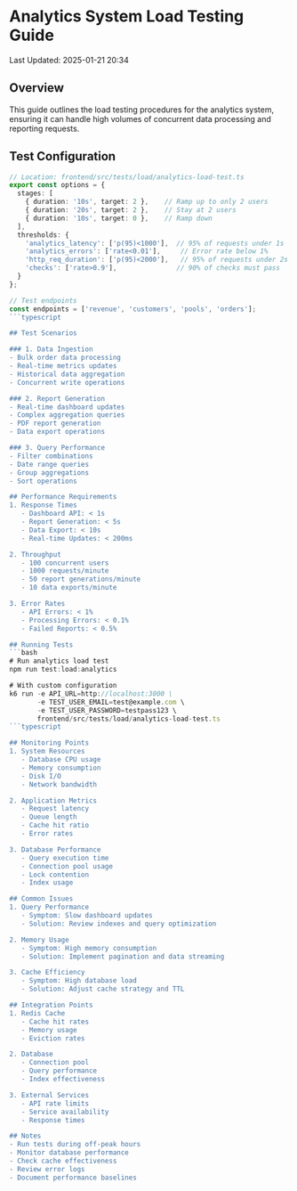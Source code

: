 # Analytics System Load Testing Guide

Last Updated: 2025-01-21 20:34

## Overview
This guide outlines the load testing procedures for the analytics system, ensuring it can handle high volumes of concurrent data processing and reporting requests.

## Test Configuration
```typescript
// Location: frontend/src/tests/load/analytics-load-test.ts
export const options = {
  stages: [
    { duration: '10s', target: 2 },    // Ramp up to only 2 users
    { duration: '20s', target: 2 },    // Stay at 2 users
    { duration: '10s', target: 0 },    // Ramp down
  ],
  thresholds: {
    'analytics_latency': ['p(95)<1000'],  // 95% of requests under 1s
    'analytics_errors': ['rate<0.01'],     // Error rate below 1%
    'http_req_duration': ['p(95)<2000'],   // 95% of requests under 2s
    'checks': ['rate>0.9'],               // 90% of checks must pass
  }
};

// Test endpoints
const endpoints = ['revenue', 'customers', 'pools', 'orders'];
```typescript

## Test Scenarios

### 1. Data Ingestion
- Bulk order data processing
- Real-time metrics updates
- Historical data aggregation
- Concurrent write operations

### 2. Report Generation
- Real-time dashboard updates
- Complex aggregation queries
- PDF report generation
- Data export operations

### 3. Query Performance
- Filter combinations
- Date range queries
- Group aggregations
- Sort operations

## Performance Requirements
1. Response Times
   - Dashboard API: < 1s
   - Report Generation: < 5s
   - Data Export: < 10s
   - Real-time Updates: < 200ms

2. Throughput
   - 100 concurrent users
   - 1000 requests/minute
   - 50 report generations/minute
   - 10 data exports/minute

3. Error Rates
   - API Errors: < 1%
   - Processing Errors: < 0.1%
   - Failed Reports: < 0.5%

## Running Tests
```bash
# Run analytics load test
npm run test:load:analytics

# With custom configuration
k6 run -e API_URL=http://localhost:3000 \
       -e TEST_USER_EMAIL=test@example.com \
       -e TEST_USER_PASSWORD=testpass123 \
       frontend/src/tests/load/analytics-load-test.ts
```typescript

## Monitoring Points
1. System Resources
   - Database CPU usage
   - Memory consumption
   - Disk I/O
   - Network bandwidth

2. Application Metrics
   - Request latency
   - Queue length
   - Cache hit ratio
   - Error rates

3. Database Performance
   - Query execution time
   - Connection pool usage
   - Lock contention
   - Index usage

## Common Issues
1. Query Performance
   - Symptom: Slow dashboard updates
   - Solution: Review indexes and query optimization

2. Memory Usage
   - Symptom: High memory consumption
   - Solution: Implement pagination and data streaming

3. Cache Efficiency
   - Symptom: High database load
   - Solution: Adjust cache strategy and TTL

## Integration Points
1. Redis Cache
   - Cache hit rates
   - Memory usage
   - Eviction rates

2. Database
   - Connection pool
   - Query performance
   - Index effectiveness

3. External Services
   - API rate limits
   - Service availability
   - Response times

## Notes
- Run tests during off-peak hours
- Monitor database performance
- Check cache effectiveness
- Review error logs
- Document performance baselines 